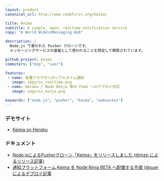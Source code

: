 ```yaml
---
layout: product
canonical_url: http://www.codefirst.org/keima/

title: Keima
subtitle: A simple, open, realtime notification service
copy: "A World Wide\nMessaging Hub"

description: |
  Node.js で書かれた Pusher クローンです。
  メッセージングサービスの基盤として使われることを想定して開発されています。

github_project: keima
commiters: ["mzp", "suer"]

features:
 - name: 各種ブラウザへのリアルタイム通知
   image: imgs/ss_realtime.png
 - name: Heroku / Node Ninja 等の PaaS へのデプロイ対応
   image: imgs/ss_ninja.png

keywords: ["node.js", "pusher", "keima", "websocket"]
---
```


### デモサイト

 * [Keima on Heroku](http://keima.herokuapp.com)

### ドキュメント

 * [Node.jsによるPusherクローン「Keima」をリリースしました (@mzp によるリリース記事)](http://mzp.hatenablog.com/entry/2012/08/11/144834)
 * [通知プラットフォーム Keima を Node Ninja BETA へ配備する手順 (@suer によるデプロイ記事](http://d.hatena.ne.jp/suer/20120827/1346022710)
